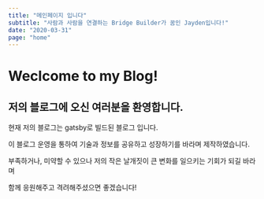 ```yaml
---
title: "메인페이지 입니다"
subtitle: "사람과 사람을 연결하는 Bridge Builder가 꿈인 Jayden입니다!"
date: "2020-03-31"
page: "home"
---
```


# Weclcome to my Blog!

## 저의 블로그에 오신 여러분을 환영합니다.

현재 저의 블로그는 gatsby로 빌드된 블로그 입니다.

이 블로그 운영을 통하여 기술과 정보를 공유하고 성장하기를 바라며 제작하였습니다.

부족하거나, 미약할 수 있으나 저의 작은 날개짓이 큰 변화를 일으키는 기회가 되길 바라며

함께 응원해주고 격려해주셨으면 좋겠습니다!
